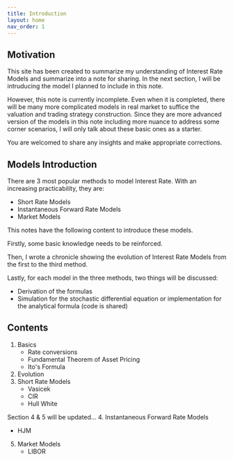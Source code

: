 ```yaml
---
title: Introduction
layout: home
nav_order: 1
---
```


## Motivation

This site has been created to summarize my understanding of Interest Rate Models and summarize into a note for sharing. In the next section, I will be intruducing the model I planned to include in this note. 

However, this note is currently incomplete. Even when it is completed, there will be many more complicated models in real market to suffice the valuation and trading strategy construction. Since they are more advanced version of the models in this note including more nuance to address some corner scenarios, I will only talk about these basic ones as a starter. 

You are welcomed to share any insights and make appropriate corrections. 

## Models Introduction

There are 3 most popular methods to model Interest Rate. With an increasing practicability, they are: 
- Short Rate Models 
- Instantaneous Forward Rate Models 
- Market Models

This notes have the following content to introduce these models. 

Firstly, some basic knowledge needs to be reinforced. 

Then, I wrote a chronicle showing the evolution of Interest Rate Models from the first to the third method. 

Lastly, for each model in the three methods, two things will be discussed: 
- Derivation of the formulas
- Simulation for the stochastic differential equation or implementation for the analytical formula (code is shared) 

## Contents

1. Basics
   - Rate conversions
   - Fundamental Theorem of Asset Pricing
   - Ito's Formula
2. Evolution
3. Short Rate Models
   - Vasicek
   - CIR
   - Hull White

Section 4 & 5 will be updated...
4. Instantaneous Forward Rate Models
   - HJM
5. Market Models
   - LIBOR 


